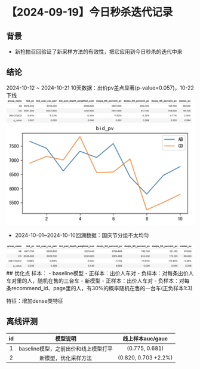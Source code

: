 # 【2024-09-19】今日秒杀迭代记录
## 背景
- 新抢拍召回验证了新采样方法的有效性，把它应用到今日秒杀的迭代中来

## 结论
2024-10-12 ~ 2024-10-21 10天数据：出价pv差点显著(p-value=0.057)，10-22下线
<img src="./pic/res.png" alt="指标" width="666" />
<img src="./pic/bid curve.png" alt="出价曲线" width="666" />
- 2024-10-01~2024-10-10回溯数据：国庆节分组不太均匀
<img src="./pic/retrace.png" alt="回溯指标" width="666" />
## 优化点
样本：
- baseline模型
  - 正样本：出价人车对
  - 负样本：对每条出价人车对里的人，随机在售的三台车
- 新模型
  - 正样本：出价人车对
  - 负样本：对每条recommend_id、page里的人，有30%的概率随机在售的一台车(正负样本1:3)

特征：增加dense类特征
## 离线评测
| id  | 模型说明 | 	线上样本auc/gauc |
|:---:|:---:|:---:|
| 1 | baseline模型，之前出价和线上模型打平 | (0.775, 0.681)| (0.751, 0.772)| 上一版秒杀的采样方法|
| 2 |  新模型，优化采样方法  | (0.820, 0.703 +2.2%) | 
